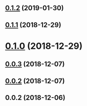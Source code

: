 ## [0.1.2](https://github.com/kuaizi-co/vue-cli-plugin-register-component/compare/v0.1.1...v0.1.2) (2019-01-30)



## [0.1.1](https://github.com/kuaizi-co/vue-cli-plugin-register-component/compare/v0.1.0...v0.1.1) (2018-12-29)



# [0.1.0](https://github.com/kuaizi-co/vue-cli-plugin-register-component/compare/v0.0.3...v0.1.0) (2018-12-29)



## [0.0.3](https://github.com/kuaizi-co/vue-cli-plugin-register-component/compare/v0.0.2...v0.0.3) (2018-12-07)



## [0.0.2](https://github.com/kuaizi-co/vue-cli-plugin-register-component/compare/v0.0.1...v0.0.2) (2018-12-07)



## 0.0.2 (2018-12-06)




